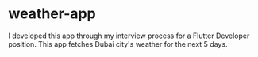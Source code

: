 # weather-app
I developed this app through my interview process for a Flutter Developer position. This app fetches  Dubai city's weather for the next 5 days. 